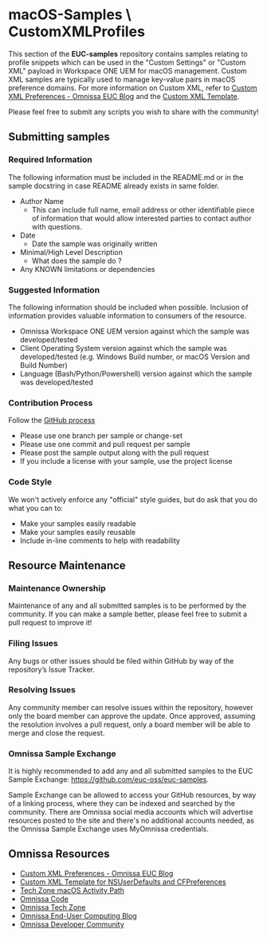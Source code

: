 # macOS-Samples \ CustomXMLProfiles
<!-- Summary Start -->
This section of the **EUC-samples** repository contains samples relating to profile snippets which can be used in the "Custom Settings" or "Custom XML" payload in Workspace ONE UEM for macOS management.  Custom XML samples are typically used to manage key-value pairs in macOS preference domains.  For more information on Custom XML, refer to [Custom XML Preferences - Omnissa EUC Blog](https://blogs.Omnissa.com/euc/2017/06/xml-preferences.html) and the [Custom XML Template](https://github.com/euc-oss/euc-samples/blob/master/macOS-Samples/CustomXMLProfiles/CustomXMLTemplate.md).
<!-- Summary End -->

Please feel free to submit any scripts you wish to share with the community!


## Submitting samples

### Required Information
The following information must be included in the README.md or in the sample docstring in case README already exists in same folder.
* Author Name
  * This can include full name, email address or other identifiable piece of information that would allow interested parties to contact author with questions.
* Date
  * Date the sample was originally written
* Minimal/High Level Description
  * What does the sample do ?
* Any KNOWN limitations or dependencies

### Suggested Information
The following information should be included when possible. Inclusion of information provides valuable information to consumers of the resource.
* Omnissa Workspace ONE UEM version against which the sample was developed/tested
* Client Operating System version against which the sample was developed/tested (e.g. Windows Build number, or macOS Version and Build Number)
* Language (Bash/Python/Powershell) version against which the sample was developed/tested

### Contribution Process

Follow the [GitHub process](https://help.github.com/articles/fork-a-repo)
* Please use one branch per sample or change-set
* Please use one commit and pull request per sample
* Please post the sample output along with the pull request
* If you include a license with your sample, use the project license

### Code Style

We won't actively enforce any "official" style guides, but do ask that you do what you can to:
* Make your samples easily readable
* Make your samples easily reusable
* Include in-line comments to help with readability

## Resource Maintenance

### Maintenance Ownership
Maintenance of any and all submitted samples is to be performed by the community.  If you can make a sample better, please feel free to submit a pull request to improve it!

### Filing Issues
Any bugs or other issues should be filed within GitHub by way of the repository’s Issue Tracker.

### Resolving Issues
Any community member can resolve issues within the repository, however only the board member can approve the update. Once approved, assuming the resolution involves a pull request, only a board member will be able to merge and close the request.

### Omnissa Sample Exchange
It is highly recommended to add any and all submitted samples to the EUC Sample Exchange:  <https://github.com/euc-oss/euc-samples>.

Sample Exchange can be allowed to access your GitHub resources, by way of a linking process, where they can be indexed and searched by the community. There are Omnissa social media accounts which will advertise resources posted to the site and there's no additional accounts needed, as the Omnissa Sample Exchange uses MyOmnissa credentials.


## Omnissa Resources
* [Custom XML Preferences - Omnissa EUC Blog](https://blogs.Omnissa.com/euc/2017/06/xml-preferences.html)
* [Custom XML Template for NSUserDefaults and CFPreferences](https://github.com/euc-oss/euc-samples/blob/master/macOS-Samples/CustomXMLProfiles/CustomXMLTemplate.md)
* [Tech Zone macOS Activity Path](https://techzone.omnissa.com/understanding-macos-management)
* [Omnissa Code](https://code.Omnissa.com/home)
* [Omnissa Tech Zone](https://techzone.Omnissa.com)
* [Omnissa End-User Computing Blog](https://blogs.Omnissa.com/euc)
* [Omnissa Developer Community](https://communities.Omnissa.com/community/vmtn/developer)
